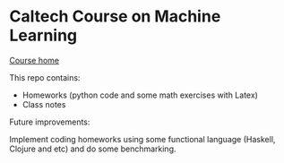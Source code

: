 # Caltech Course on Machine Learning

[Course home](https://work.caltech.edu)

This repo contains:

- Homeworks (python code and some math exercises with Latex)
- Class notes

Future improvements:

Implement coding homeworks using some functional language (Haskell, Clojure and etc) and do some benchmarking.
